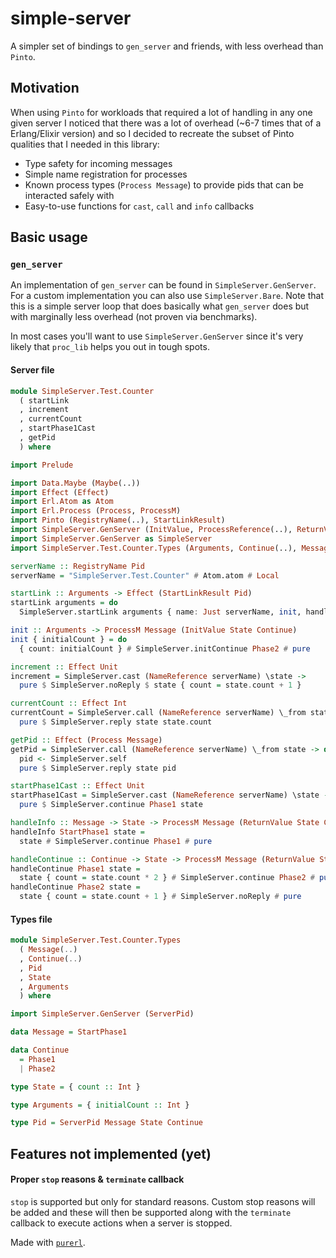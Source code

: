 # simple-server

A simpler set of bindings to `gen_server` and friends, with less overhead than `Pinto`.

## Motivation

When using `Pinto` for workloads that required a lot of handling in any one given server I noticed
that there was a lot of overhead (~6-7 times that of a Erlang/Elixir version) and so I decided to
recreate the subset of Pinto qualities that I needed in this library:

- Type safety for incoming messages
- Simple name registration for processes
- Known process types (`Process Message`) to provide pids that can be interacted safely with
- Easy-to-use functions for `cast`, `call` and `info` callbacks

## Basic usage

### `gen_server`

An implementation of `gen_server` can be found in `SimpleServer.GenServer`. For a custom
implementation you can also use `SimpleServer.Bare`. Note that this is a simple server loop that
does basically what `gen_server` does but with marginally less overhead (not proven via benchmarks).

In most cases you'll want to use `SimpleServer.GenServer` since it's very likely that `proc_lib`
helps you out in tough spots.

#### Server file

```purescript
module SimpleServer.Test.Counter
  ( startLink
  , increment
  , currentCount
  , startPhase1Cast
  , getPid
  ) where

import Prelude

import Data.Maybe (Maybe(..))
import Effect (Effect)
import Erl.Atom as Atom
import Erl.Process (Process, ProcessM)
import Pinto (RegistryName(..), StartLinkResult)
import SimpleServer.GenServer (InitValue, ProcessReference(..), ReturnValue)
import SimpleServer.GenServer as SimpleServer
import SimpleServer.Test.Counter.Types (Arguments, Continue(..), Message(..), Pid, State)

serverName :: RegistryName Pid
serverName = "SimpleServer.Test.Counter" # Atom.atom # Local

startLink :: Arguments -> Effect (StartLinkResult Pid)
startLink arguments = do
  SimpleServer.startLink arguments { name: Just serverName, init, handleInfo, handleContinue }

init :: Arguments -> ProcessM Message (InitValue State Continue)
init { initialCount } = do
  { count: initialCount } # SimpleServer.initContinue Phase2 # pure

increment :: Effect Unit
increment = SimpleServer.cast (NameReference serverName) \state ->
  pure $ SimpleServer.noReply $ state { count = state.count + 1 }

currentCount :: Effect Int
currentCount = SimpleServer.call (NameReference serverName) \_from state ->
  pure $ SimpleServer.reply state state.count

getPid :: Effect (Process Message)
getPid = SimpleServer.call (NameReference serverName) \_from state -> do
  pid <- SimpleServer.self
  pure $ SimpleServer.reply state pid

startPhase1Cast :: Effect Unit
startPhase1Cast = SimpleServer.cast (NameReference serverName) \state ->
  pure $ SimpleServer.continue Phase1 state

handleInfo :: Message -> State -> ProcessM Message (ReturnValue State Continue)
handleInfo StartPhase1 state =
  state # SimpleServer.continue Phase1 # pure

handleContinue :: Continue -> State -> ProcessM Message (ReturnValue State Continue)
handleContinue Phase1 state =
  state { count = state.count * 2 } # SimpleServer.continue Phase2 # pure
handleContinue Phase2 state =
  state { count = state.count + 1 } # SimpleServer.noReply # pure
```

#### Types file

```purescript
module SimpleServer.Test.Counter.Types
  ( Message(..)
  , Continue(..)
  , Pid
  , State
  , Arguments
  ) where

import SimpleServer.GenServer (ServerPid)

data Message = StartPhase1

data Continue
  = Phase1
  | Phase2

type State = { count :: Int }

type Arguments = { initialCount :: Int }

type Pid = ServerPid Message State Continue
```

## Features not implemented (yet)

#### Proper `stop` reasons & `terminate` callback

`stop` is supported but only for standard reasons. Custom stop reasons will be added and these will
then be supported along with the `terminate` callback to execute actions when a server is stopped.

Made with [`purerl`](https://github.com/purerl/purerl).
